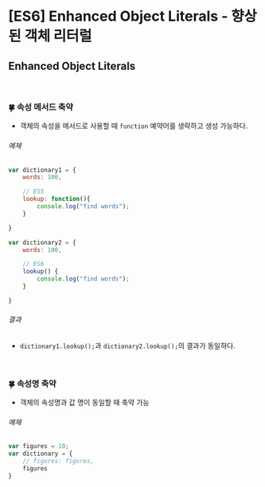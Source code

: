 # [ES6] Enhanced Object Literals - 향상된 객체 리터럴
## Enhanced Object Literals

<br>

### :four_leaf_clover:  속성 메서드 축약
- 객체의 속성을 메서드로 사용할 때 `function` 예약어를 생략하고 생성 가능하다.


###### 예제
```javascript
var dictionary1 = {
    words: 100,

    // ES5
    lookup: function(){
        console.log("find words");
    }

}
```

```javascript
var dictionary2 = {
    words: 100,

    // ES6
    lookup() {
        console.log("find words");
    }

}
```

###### 결과
- `dictionary1.lookup();`과 `dictionary2.lookup();`의 결과가 동일하다.

<br>

### :four_leaf_clover:  속성명 축약
- 객체의 속성명과 값 명이 동일할 때 축약 가능

###### 예제
```javascript
var figures = 10;
var dictionary = {
    // figures: figures,
    figures
}
```

